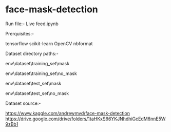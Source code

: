 # face-mask-detection
Run file:-
Live feed.ipynb

Prerquisites:-

tensorflow
scikit-learn
OpenCV
nbformat

Dataset directory paths:-

env\dataset\training_set\mask

env\dataset\training_set\no_mask

env\dataset\test_set\mask

env\dataset\test_set\no_mask

Dataset source:-

https://www.kaggle.com/andrewmvd/face-mask-detection
https://drive.google.com/drive/folders/1taHKxS66YKJNhdhiGcEdM6nnE5W9zBb1
